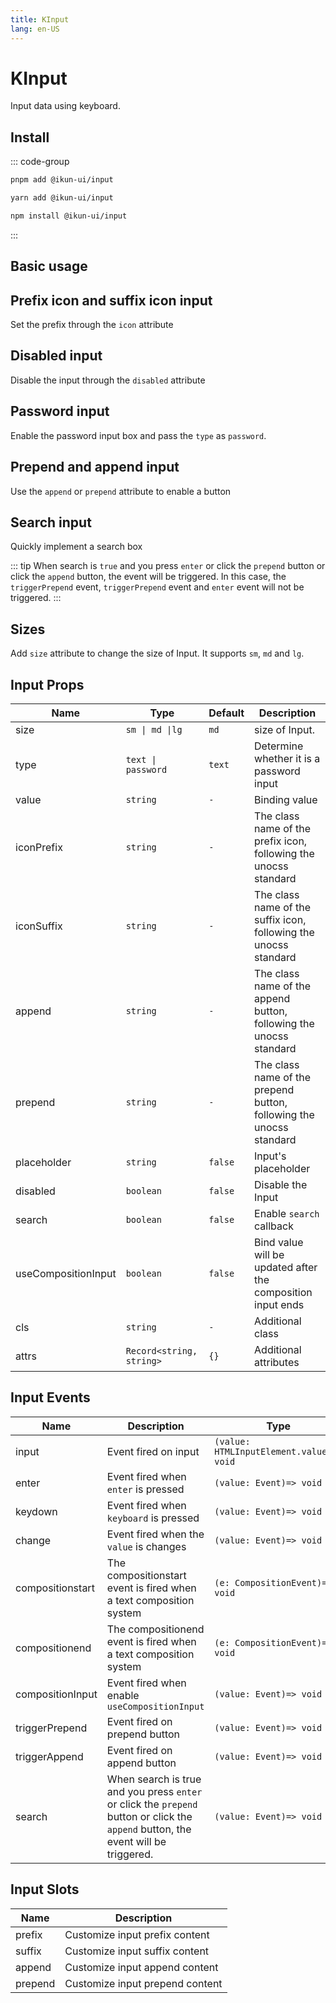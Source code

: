```yaml
---
title: KInput
lang: en-US
---
```


# KInput

Input data using keyboard.

## Install

::: code-group

```bash [pnpm]
pnpm add @ikun-ui/input
```

```bash [yarn]
yarn add @ikun-ui/input
```

```bash [npm]
npm install @ikun-ui/input
```

:::

## Basic usage

<demo src="input/basic.svelte" github="Input"></demo>

## Prefix icon and suffix icon input

Set the prefix through the `icon` attribute

<demo src="input/prefix.svelte" github="Input"></demo>

## Disabled input

Disable the input through the `disabled` attribute

<demo src="input/disabled.svelte" github="Input"></demo>

## Password input

Enable the password input box and pass the `type` as `password`.

<demo src="input/password.svelte" github="Input"></demo>

## Prepend and append input

Use the `append` or `prepend` attribute to enable a button

<demo src="input/append.svelte" github="Input"></demo>

## Search input

Quickly implement a search box

::: tip
When search is `true` and you press `enter` or click the `prepend` button or click the `append` button, the event will be triggered.
In this case, the `triggerPrepend` event, `triggerPrepend` event and `enter` event will not be triggered.
:::

<demo src="input/search.svelte" github="Input"></demo>

## Sizes

Add `size` attribute to change the size of Input. It supports `sm`, `md` and `lg`.

<demo src="input/sizes.svelte" github="Input"></demo>

## Input Props

| Name                | Type                     | Default | Description                                                         |
|---------------------| ------------------------ | ------- | ------------------------------------------------------------------- |
| size                | `sm \| md \|lg`          | `md`    | size of Input.                                                      |
| type                | `text \| password`       | `text`  | Determine whether it is a password input                            |
| value               | `string`                 | `-`     | Binding value                                                       |
| iconPrefix          | `string`                 | `-`     | The class name of the prefix icon, following the unocss standard    |
| iconSuffix          | `string`                 | `-`     | The class name of the suffix icon, following the unocss standard    |
| append              | `string`                 | `-`     | The class name of the append button, following the unocss standard  |
| prepend             | `string`                 | `-`     | The class name of the prepend button, following the unocss standard |
| placeholder         | `string`                 | `false` | Input's placeholder                                                 |
| disabled            | `boolean`                | `false` | Disable the Input                                                   |
| search              | `boolean`                | `false` | Enable `search` callback                                                   |
| useCompositionInput | `boolean`                | `false` | Bind value will be updated after the composition input ends         |
| cls                 | `string`                 | `-`     | Additional class                                                    |
| attrs               | `Record<string, string>` | `{}`    | Additional attributes                                               |

## Input Events

| Name             | Description                                                                                                                         | Type                                     |
|------------------|-------------------------------------------------------------------------------------------------------------------------------------| ---------------------------------------- |
| input            | Event fired on input                                                                                                                | `(value: HTMLInputElement.value)=> void` |
| enter            | Event fired when `enter` is pressed                                                                                                 | `(value: Event)=> void`                  |
| keydown          | Event fired when `keyboard` is pressed                                                                                              | `(value: Event)=> void`                  |
| change           | Event fired when the `value` is changes                                                                                             | `(value: Event)=> void`                  |
| compositionstart | The compositionstart event is fired when a text composition system                                                                  | `(e: CompositionEvent)=> void`           |
| compositionend   | The compositionend event is fired when a text composition system                                                                    | `(e: CompositionEvent)=> void`           |
| compositionInput | Event fired when enable `useCompositionInput`                                                                                       | `(value: Event)=> void`                  |
| triggerPrepend   | Event fired on prepend button                                                                                                       | `(value: Event)=> void`                  |
| triggerAppend    | Event fired on append button                                                                                                        | `(value: Event)=> void`                  |
| search           | When search is true and you press `enter` or click the `prepend` button or click the `append` button, the event will be triggered.  | `(value: Event)=> void`                  |

## Input Slots

| Name    | Description                     |
| ------- | ------------------------------- |
| prefix  | Customize input prefix content  |
| suffix  | Customize input suffix content  |
| append  | Customize input append content  |
| prepend | Customize input prepend content |
